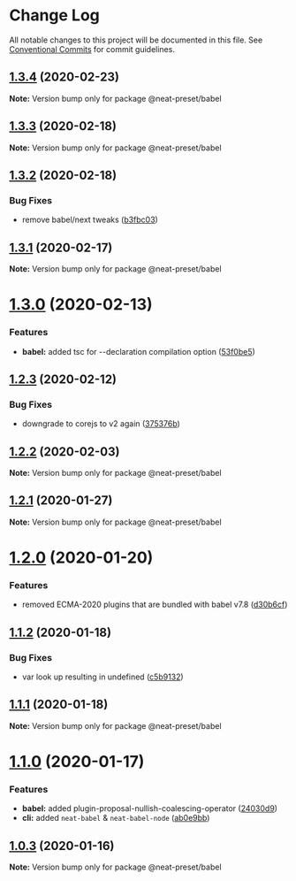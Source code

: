# Change Log

All notable changes to this project will be documented in this file.
See [Conventional Commits](https://conventionalcommits.org) for commit guidelines.

## [1.3.4](https://github.com/igl/neat-preset/compare/@neat-preset/babel@1.3.3...@neat-preset/babel@1.3.4) (2020-02-23)

**Note:** Version bump only for package @neat-preset/babel





## [1.3.3](https://github.com/igl/neat-preset/compare/@neat-preset/babel@1.3.2...@neat-preset/babel@1.3.3) (2020-02-18)

**Note:** Version bump only for package @neat-preset/babel





## [1.3.2](https://github.com/igl/neat-preset/compare/@neat-preset/babel@1.3.1...@neat-preset/babel@1.3.2) (2020-02-18)


### Bug Fixes

* remove babel/next tweaks ([b3fbc03](https://github.com/igl/neat-preset/commit/b3fbc0348464685c7fe23676c99b4ad3887cd9a7))





## [1.3.1](https://github.com/igl/neat-preset/compare/@neat-preset/babel@1.3.0...@neat-preset/babel@1.3.1) (2020-02-17)

**Note:** Version bump only for package @neat-preset/babel





# [1.3.0](https://github.com/igl/neat-preset/compare/@neat-preset/babel@1.2.3...@neat-preset/babel@1.3.0) (2020-02-13)


### Features

* **babel:** added tsc for --declaration compilation option ([53f0be5](https://github.com/igl/neat-preset/commit/53f0be5b1b5b332042f3122a7a0edc454a076f47))





## [1.2.3](https://github.com/igl/neat-preset/compare/@neat-preset/babel@1.2.2...@neat-preset/babel@1.2.3) (2020-02-12)


### Bug Fixes

* downgrade to corejs to v2 again ([375376b](https://github.com/igl/neat-preset/commit/375376b83a892f6536320e87a06ac2f81553a568))





## [1.2.2](https://github.com/igl/neat-preset/compare/@neat-preset/babel@1.2.1...@neat-preset/babel@1.2.2) (2020-02-03)

**Note:** Version bump only for package @neat-preset/babel





## [1.2.1](https://github.com/igl/neat-preset/compare/@neat-preset/babel@1.2.0...@neat-preset/babel@1.2.1) (2020-01-27)

**Note:** Version bump only for package @neat-preset/babel





# [1.2.0](https://github.com/igl/neat-preset/compare/@neat-preset/babel@1.1.2...@neat-preset/babel@1.2.0) (2020-01-20)


### Features

* removed ECMA-2020 plugins that are bundled with babel v7.8 ([d30b6cf](https://github.com/igl/neat-preset/commit/d30b6cf1b2890c9cc1619218908ef4f324981e65))





## [1.1.2](https://github.com/igl/neat-preset/compare/@neat-preset/babel@1.1.1...@neat-preset/babel@1.1.2) (2020-01-18)


### Bug Fixes

* var look up resulting in undefined ([c5b9132](https://github.com/igl/neat-preset/commit/c5b91327a8f8baca01cfdfc507e5e633b3e443c6))





## [1.1.1](https://github.com/igl/neat-preset/compare/@neat-preset/babel@1.1.0...@neat-preset/babel@1.1.1) (2020-01-18)

**Note:** Version bump only for package @neat-preset/babel





# [1.1.0](https://github.com/igl/neat-preset/compare/@neat-preset/babel@1.0.3...@neat-preset/babel@1.1.0) (2020-01-17)


### Features

* **babel:** added plugin-proposal-nullish-coalescing-operator ([24030d9](https://github.com/igl/neat-preset/commit/24030d9b86a2b90aa536b831c3c3ceb0070d6125))
* **cli:** added `neat-babel` & `neat-babel-node` ([ab0e9bb](https://github.com/igl/neat-preset/commit/ab0e9bb70fe5f911e422c1afa497b4f2d42e03cc))





## [1.0.3](https://github.com/igl/neat-preset/compare/@neat-preset/babel@1.0.2...@neat-preset/babel@1.0.3) (2020-01-16)

**Note:** Version bump only for package @neat-preset/babel
